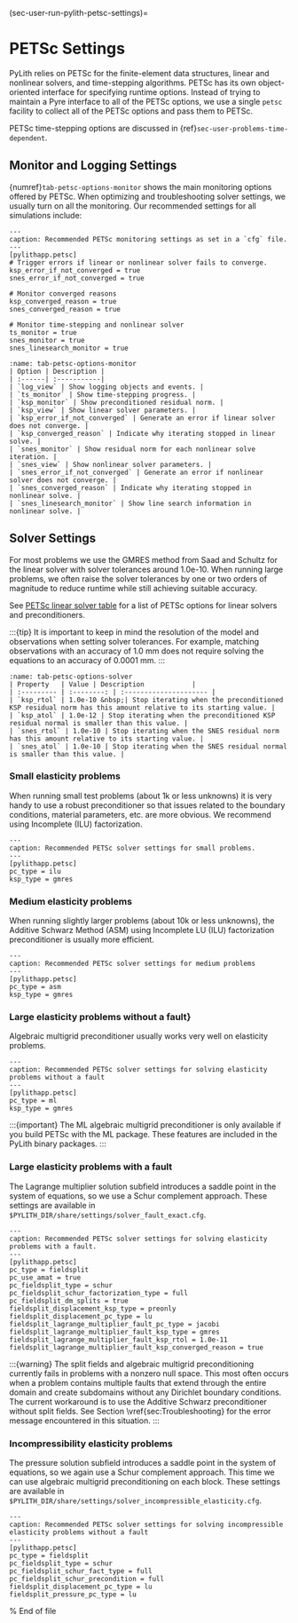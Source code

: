 (sec-user-run-pylith-petsc-settings)=
# PETSc Settings

PyLith relies on PETSc for the finite-element data structures, linear and nonlinear solvers, and time-stepping algorithms.
PETSc has its own object-oriented interface for specifying runtime options.
Instead of trying to maintain a Pyre interface to all of the PETSc options, we use a single `petsc` facility to collect all of the PETSc options and pass them to PETSc.

PETSc time-stepping options are discussed in {ref}`sec-user-problems-time-dependent`.

## Monitor and Logging Settings

{numref}`tab-petsc-options-monitor` shows the main monitoring options offered by PETSc.
When optimizing and troubleshooting solver settings, we usually turn on all the monitoring.
Our recommended settings for all simulations include:

```{code-block} cfg
---
caption: Recommended PETSc monitoring settings as set in a `cfg` file.
---
[pylithapp.petsc]
# Trigger errors if linear or nonlinear solver fails to converge.
ksp_error_if_not_converged = true
snes_error_if_not_converged = true

# Monitor converged reasons
ksp_converged_reason = true
snes_converged_reason = true

# Monitor time-stepping and nonlinear solver
ts_monitor = true
snes_monitor = true
snes_linesearch_monitor = true
```

```{table} Description of PETSc monitoring settings
:name: tab-petsc-options-monitor
| Option | Description |
| :------| :-----------|
| `log_view` | Show logging objects and events. |
| `ts_monitor` | Show time-stepping progress. |
| `ksp_monitor` | Show preconditioned residual norm. |
| `ksp_view` | Show linear solver parameters. |
| `ksp_error_if_not_converged` | Generate an error if linear solver does not converge. |
| `ksp_converged_reason` | Indicate why iterating stopped in linear solve. |
| `snes_monitor` | Show residual norm for each nonlinear solve iteration. |
| `snes_view` | Show nonlinear solver parameters. |
| `snes_error_if_not_converged` | Generate an error if nonlinear solver does not converge. |
| `snes_converged_reason` | Indicate why iterating stopped in nonlinear solve. |
| `snes_linesearch_monitor` | Show line search information in nonlinear solve. |
```

## Solver Settings

For most problems we use the GMRES method from Saad and Schultz for the linear solver with solver tolerances around 1.0e-10.
When running large problems, we often raise the solver tolerances by one or two orders of magnitude to reduce runtime while still achieving suitable accuracy.

See [PETSc linear solver table](https://petsc.org/release/docs/manual/ksp/#tab-kspdefaults) for a list of PETSc options for linear solvers and preconditioners.

:::{tip}
It is important to keep in mind the resolution of the model and observations when setting solver tolerances.
For example, matching observations with an accuracy of 1.0 mm does not require solving the equations to an accuracy of 0.0001 mm.
:::

```{table} Recommended starting point for PETSc solver tolerances.
:name: tab-petsc-options-solver
| Property   | Value | Description            |
| :--------- | :--------: | :--------------------- |
| `ksp_rtol` | 1.0e-10 &nbsp;| Stop iterating when the preconditioned KSP residual norm has this amount relative to its starting value. |
| `ksp_atol` | 1.0e-12 | Stop iterating when the preconditioned KSP residual normal is smaller than this value. |
| `snes_rtol` | 1.0e-10 | Stop iterating when the SNES residual norm has this amount relative to its starting value. |
| `snes_atol` | 1.0e-10 | Stop iterating when the SNES residual normal is smaller than this value. |
```

### Small elasticity problems

When running small test problems (about 1k or less unknowns) it is very handy to use a robust preconditioner so that issues related to the boundary conditions, material parameters, etc. are more obvious.
We recommend using Incomplete (ILU) factorization.

```{code-block} cfg
---
caption: Recommended PETSc solver settings for small problems.
---
[pylithapp.petsc]
pc_type = ilu
ksp_type = gmres
```

### Medium elasticity problems

When running slightly larger problems (about 10k or less unknowns), the Additive Schwarz Method (ASM) using Incomplete LU (ILU) factorization preconditioner is usually more efficient.

```{code-block} cfg
---
caption: Recommended PETSc solver settings for medium problems
---
[pylithapp.petsc]
pc_type = asm
ksp_type = gmres
```

### Large elasticity problems without a fault}

Algebraic multigrid preconditioner usually works very well on elasticity problems.

```{code-block} cfg
---
caption: Recommended PETSc solver settings for solving elasticity problems without a fault
---
[pylithapp.petsc]
pc_type = ml
ksp_type = gmres
```

:::{important}
The ML algebraic multigrid preconditioner is only available if you build PETSc with the ML package. These features are included in the PyLith binary packages.
:::

### Large elasticity problems with a fault

The Lagrange multiplier solution subfield introduces a saddle point in the system of equations, so we use a Schur complement approach. These settings are available in `$PYLITH_DIR/share/settings/solver_fault_exact.cfg`.

```{code-block} cfg
---
caption: Recommended PETSc solver settings for solving elasticity problems with a fault.
---
[pylithapp.petsc]
pc_type = fieldsplit
pc_use_amat = true
pc_fieldsplit_type = schur
pc_fieldsplit_schur_factorization_type = full
pc_fieldsplit_dm_splits = true
fieldsplit_displacement_ksp_type = preonly
fieldsplit_displacement_pc_type = lu
fieldsplit_lagrange_multiplier_fault_pc_type = jacobi
fieldsplit_lagrange_multiplier_fault_ksp_type = gmres
fieldsplit_lagrange_multiplier_fault_ksp_rtol = 1.0e-11
fieldsplit_lagrange_multiplier_fault_ksp_converged_reason = true
```

:::{warning}
The split fields and algebraic multigrid preconditioning currently fails in problems with a nonzero null space.
This most often occurs when a problem contains multiple faults that extend through the entire domain and create subdomains without any Dirichlet boundary conditions.
The current workaround is to use the Additive Schwarz preconditioner without split fields.
See Section \vref{sec:Troubleshooting} for the error message encountered in this situation.
:::

### Incompressibility elasticity problems

The pressure solution subfield introduces a saddle point in the system of equations, so we again use a Schur complement approach.
This time we can use algebraic multigrid preconditioning on each block.
These settings are available in `$PYLITH_DIR/share/settings/solver_incompressible_elasticity.cfg`.

```{code-block} cfg
---
caption: Recommended PETSc solver settings for solving incompressible elasticity problems without a fault
---
[pylithapp.petsc]
pc_type = fieldsplit
pc_fieldsplit_type = schur
pc_fieldsplit_schur_fact_type = full
pc_fieldsplit_schur_precondition = full
fieldsplit_displacement_pc_type = lu
fieldsplit_pressure_pc_type = lu
```

% End of file
